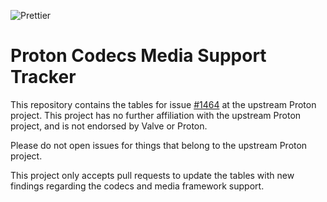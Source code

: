 ![Prettier](https://github.com/HonkingGoose/proton_codecs_media_support_tracker/workflows/Prettier/badge.svg)

# Proton Codecs Media Support Tracker

This repository contains the tables for issue [#1464](https://github.com/ValveSoftware/Proton/issues/1464) at the upstream Proton project.
This project has no further affiliation with the upstream Proton project, and is not endorsed by Valve or Proton.

Please do not open issues for things that belong to the upstream Proton project.

This project only accepts pull requests to update the tables with new findings regarding the codecs and media framework support.
